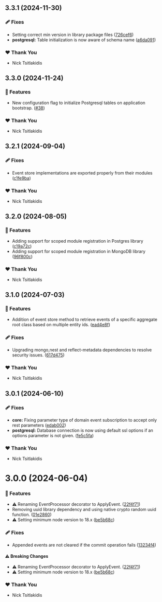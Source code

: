 ## 3.3.1 (2024-11-30)

### 🩹 Fixes

- Setting correct min version in library package files ([726cef6](https://github.com/NickTsitlakidis/event-nest/commit/726cef6))
- **postgresql:** Table initialization is now aware of schema name ([a6da091](https://github.com/NickTsitlakidis/event-nest/commit/a6da091))

### ❤️ Thank You

- Nick Tsitlakidis

## 3.3.0 (2024-11-24)


### 🚀 Features

- New configuration flag to initialize Postgresql tables on application bootstrap. ([#38](https://github.com/NickTsitlakidis/event-nest/pull/38))

### ❤️  Thank You

- Nick Tsitlakidis

## 3.2.1 (2024-09-04)


### 🩹 Fixes

- Event store implementations are exported properly from their modules ([c1fe9ba](https://github.com/NickTsitlakidis/event-nest/commit/c1fe9ba))

### ❤️  Thank You

- Nick Tsitlakidis

## 3.2.0 (2024-08-05)


### 🚀 Features

- Adding support for scoped module registration in Postgres library ([c19a72c](https://github.com/NickTsitlakidis/event-nest/commit/c19a72c))
- Adding support for scoped module registration in MongoDB library ([96f800c](https://github.com/NickTsitlakidis/event-nest/commit/96f800c))

### ❤️  Thank You

- Nick Tsitlakidis

## 3.1.0 (2024-07-03)


### 🚀 Features

- Addition of event store method to retrieve events of a specific aggregate root class based on multiple entity ids. ([ead4e8f](https://github.com/NickTsitlakidis/event-nest/commit/ead4e8f))

### 🩹 Fixes

- Upgrading mongo,nest and reflect-metadata dependencies to resolve security issues. ([617d475](https://github.com/NickTsitlakidis/event-nest/commit/617d475))

### ❤️  Thank You

- Nick Tsitlakidis

## 3.0.1 (2024-06-10)


### 🩹 Fixes

- **core:** Fixing parameter type of domain event subscription to accept only rest parameters ([edab002](https://github.com/NickTsitlakidis/event-nest/commit/edab002))
- **postgresql:** Database connection is now using default ssl options if an options parameter is not given. ([fe5c5fa](https://github.com/NickTsitlakidis/event-nest/commit/fe5c5fa))

### ❤️  Thank You

- Nick Tsitlakidis

# 3.0.0 (2024-06-04)


### 🚀 Features

- ⚠️  Renaming EventProcessor decorator to ApplyEvent. ([22f4f71](https://github.com/NickTsitlakidis/event-nest/commit/22f4f71))
- Removing uuid library dependency and using native crypto random uuid function. ([01e2860](https://github.com/NickTsitlakidis/event-nest/commit/01e2860))
- ⚠️  Setting minimum node version to 18.x ([be5b68c](https://github.com/NickTsitlakidis/event-nest/commit/be5b68c))

### 🩹 Fixes

- Appended events are not cleared if the commit operation fails ([13234f4](https://github.com/NickTsitlakidis/event-nest/commit/13234f4))

#### ⚠️  Breaking Changes

- ⚠️  Renaming EventProcessor decorator to ApplyEvent. ([22f4f71](https://github.com/NickTsitlakidis/event-nest/commit/22f4f71))
- ⚠️  Setting minimum node version to 18.x ([be5b68c](https://github.com/NickTsitlakidis/event-nest/commit/be5b68c))

### ❤️  Thank You

- Nick Tsitlakidis